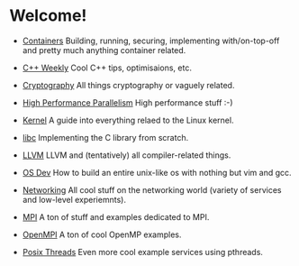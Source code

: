 # Welcome!

* [Containers](containers/) Building, running, securing, implementing
  with/on-top-off and pretty much anything container related.

* [C++ Weekly](cpp-weekly/) Cool C++ tips, optimisaions, etc.

* [Cryptography](crypto/) All things cryptography or vaguely related.

* [High Performance Parallelism](HPP/) High performance stuff :-)

* [Kernel](kernel/) A guide into everything relaed to the Linux kernel.

* [libc](libc/) Implementing the C library from scratch.

* [LLVM](llvm/) LLVM and (tentatively) all compiler-related things.

* [OS Dev](osdev/) How to build an entire unix-like os with nothing but vim and
  gcc.

* [Networking](networking/) All cool stuff on the networking world (variety of
  services and low-level experiemnts).

* [MPI](mpi_stuff/) A ton of stuff and examples dedicated to MPI.

* [OpenMPI](smp_stuff/) A ton of cool OpenMP examples.

* [Posix Threads](posix-threads/) Even more cool example services using
  pthreads.
